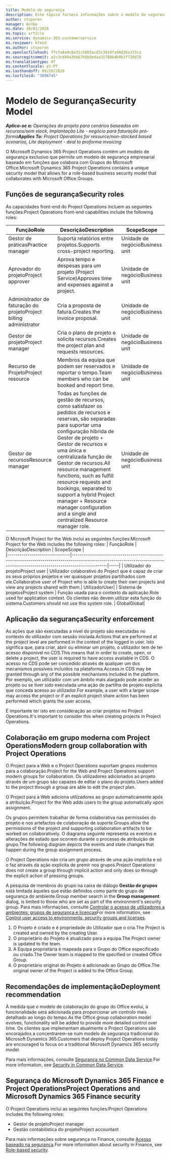 ```yaml
---
title: Modelo de segurança
description: Este tópico fornece informações sobre o modelo de segurança no Dynamics 365 Project Operations.
author: stsporen
manager: Annbe
ms.date: 10/01/2020
ms.topic: article
ms.service: dynamics-365-customerservice
ms.reviewer: kfend
ms.author: stsporen
ms.openlocfilehash: ffcfa8a9c8e31c5665acd3c3919fa90d36a3f3ca
ms.sourcegitcommit: a2c3cd49a3b667b8b5edaa31788b4b9b1f728d78
ms.translationtype: HT
ms.contentlocale: pt-PT
ms.lasthandoff: 09/28/2020
ms.locfileid: "3896745"
---
```

# <a name="security-model"></a><span data-ttu-id="2bf98-103">Modelo de Segurança</span><span class="sxs-lookup"><span data-stu-id="2bf98-103">Security Model</span></span>

<span data-ttu-id="2bf98-104">_**Aplica-se a:** Operações do projeto para cenários baseados em recursos/sem stock, implantação Lite - negócio para faturação pró-forma_</span><span class="sxs-lookup"><span data-stu-id="2bf98-104">_**Applies To:** Project Operations for resource/non-stocked based scenarios, Lite deployment - deal to proforma invoicing_</span></span>

<span data-ttu-id="2bf98-105">O Microsoft Dynamics 365 Project Operations contém um modelo de segurança exclusivo que permite um modelo de segurança empresarial baseado em funções que colabora com Grupos do Microsoft Office.</span><span class="sxs-lookup"><span data-stu-id="2bf98-105">Microsoft Dynamics 365 Project Operations contains a unique security model that allows for a role-based business security model that collaborates with Microsoft Office Groups.</span></span> 


## <a name="security-roles"></a><span data-ttu-id="2bf98-106">Funções de segurança</span><span class="sxs-lookup"><span data-stu-id="2bf98-106">Security roles</span></span>
<span data-ttu-id="2bf98-107">As capacidades front-end do Project Operations incluem as seguintes funções:</span><span class="sxs-lookup"><span data-stu-id="2bf98-107">Project Operations front-end capabilities include the following roles:</span></span>

| <span data-ttu-id="2bf98-108">Função</span><span class="sxs-lookup"><span data-stu-id="2bf98-108">Role</span></span>                          | <span data-ttu-id="2bf98-109">Descrição</span><span class="sxs-lookup"><span data-stu-id="2bf98-109">Description</span></span>                                                                                                                                                                 | <span data-ttu-id="2bf98-110">Scope</span><span class="sxs-lookup"><span data-stu-id="2bf98-110">Scope</span></span> |
|-------------------------------|-----------------------------------------------------------------------------------------------------------------------------------------------------------------------------|------|
| <span data-ttu-id="2bf98-111">Gestor de práticas</span><span class="sxs-lookup"><span data-stu-id="2bf98-111">Practice manager</span></span>              | <span data-ttu-id="2bf98-112">Suporta relatórios entre projetos.</span><span class="sxs-lookup"><span data-stu-id="2bf98-112">Supports cross-project reporting.</span></span>                                                                                                            | <span data-ttu-id="2bf98-113">Unidade de negócio</span><span class="sxs-lookup"><span data-stu-id="2bf98-113">Business unit</span></span>              |
| <span data-ttu-id="2bf98-114">Aprovador do projeto</span><span class="sxs-lookup"><span data-stu-id="2bf98-114">Project approver</span></span>              | <span data-ttu-id="2bf98-115">Aprova tempo e despesas para um projeto (Project Service)</span><span class="sxs-lookup"><span data-stu-id="2bf98-115">Approves time and expenses against a project.</span></span>                                                                                                                              | <span data-ttu-id="2bf98-116">Unidade de negócio</span><span class="sxs-lookup"><span data-stu-id="2bf98-116">Business unit</span></span> |
| <span data-ttu-id="2bf98-117">Administrador de faturação do projeto</span><span class="sxs-lookup"><span data-stu-id="2bf98-117">Project billing administrator</span></span> | <span data-ttu-id="2bf98-118">Cria a proposta de fatura.</span><span class="sxs-lookup"><span data-stu-id="2bf98-118">Creates the invoice proposal.</span></span>                                                                                                                                                 | <span data-ttu-id="2bf98-119">Unidade de negócio</span><span class="sxs-lookup"><span data-stu-id="2bf98-119">Business unit</span></span> |
| <span data-ttu-id="2bf98-120">Gestor de projeto</span><span class="sxs-lookup"><span data-stu-id="2bf98-120">Project manager</span></span>               | <span data-ttu-id="2bf98-121">Cria o plano de projeto e solicita recursos.</span><span class="sxs-lookup"><span data-stu-id="2bf98-121">Creates the project plan and requests resources.</span></span>                                                                                                                              | <span data-ttu-id="2bf98-122">Unidade de negócio</span><span class="sxs-lookup"><span data-stu-id="2bf98-122">Business unit</span></span> |
| <span data-ttu-id="2bf98-123">Recurso de Projeto</span><span class="sxs-lookup"><span data-stu-id="2bf98-123">Project resource</span></span>              | <span data-ttu-id="2bf98-124">Membros da equipa que podem ser reservados e reportar o tempo.</span><span class="sxs-lookup"><span data-stu-id="2bf98-124">Team members who can be booked and report time.</span></span>                                                                                                          | <span data-ttu-id="2bf98-125">Unidade de negócio</span><span class="sxs-lookup"><span data-stu-id="2bf98-125">Business unit</span></span>|
| <span data-ttu-id="2bf98-126">Gestor de recursos</span><span class="sxs-lookup"><span data-stu-id="2bf98-126">Resource manager</span></span>              | <span data-ttu-id="2bf98-127">Todas as funções de gestão de recursos, como satisfazer os pedidos de recursos e reservas, são separadas para suportar uma configuração híbrida de Gestor de projeto + Gestor de recursos e uma única e centralizada função de Gestor de recursos.</span><span class="sxs-lookup"><span data-stu-id="2bf98-127">All resource management functions, such as fulfill resource requests and bookings, separated to support a hybrid Project manager + Resource manager configuration and a single and centralized Resource manager role.</span></span> | <span data-ttu-id="2bf98-128">Unidade de negócio</span><span class="sxs-lookup"><span data-stu-id="2bf98-128">Business unit</span></span> |


<span data-ttu-id="2bf98-129">O Microsoft Project for the Web inclui as seguintes funções:</span><span class="sxs-lookup"><span data-stu-id="2bf98-129">Microsoft Project for the Web includes the following roles:</span></span>
| <span data-ttu-id="2bf98-130">Função</span><span class="sxs-lookup"><span data-stu-id="2bf98-130">Role</span></span>                          | <span data-ttu-id="2bf98-131">Descrição</span><span class="sxs-lookup"><span data-stu-id="2bf98-131">Description</span></span>                                                                                                          | <span data-ttu-id="2bf98-132">Scope</span><span class="sxs-lookup"><span data-stu-id="2bf98-132">Scope</span></span> |                                                       
|-------------------------------|-----------------------------------------------------------------------------------------------------------------------------------------------------------------------------|-----|
| <span data-ttu-id="2bf98-133">Utilizador do projeto</span><span class="sxs-lookup"><span data-stu-id="2bf98-133">Project user</span></span> | <span data-ttu-id="2bf98-134">Utilizador colaborativo do Project que é capaz de criar os seus próprios projetos e ver quaisquer projetos partilhados com ele.</span><span class="sxs-lookup"><span data-stu-id="2bf98-134">Collaborative user of Project who is able to create their own projects and view any projects shared with them.</span></span>| <span data-ttu-id="2bf98-135">Utilizador</span><span class="sxs-lookup"><span data-stu-id="2bf98-135">User</span></span>|
| <span data-ttu-id="2bf98-136">Sistema de projetos</span><span class="sxs-lookup"><span data-stu-id="2bf98-136">Project system</span></span> | <span data-ttu-id="2bf98-137">Função usada para o contexto da aplicação.</span><span class="sxs-lookup"><span data-stu-id="2bf98-137">Role used for application context.</span></span> <span data-ttu-id="2bf98-138">Os clientes não devem utilizar esta função do sistema.</span><span class="sxs-lookup"><span data-stu-id="2bf98-138">Customers should not use this system role.</span></span> | <span data-ttu-id="2bf98-139">Global</span><span class="sxs-lookup"><span data-stu-id="2bf98-139">Global</span></span>|

## <a name="security-enforcement"></a><span data-ttu-id="2bf98-140">Aplicação da segurança</span><span class="sxs-lookup"><span data-stu-id="2bf98-140">Security enforcement</span></span>
<span data-ttu-id="2bf98-141">As ações que são executadas a nível do projeto são executadas no contexto do utilizador com sessão iniciada.</span><span class="sxs-lookup"><span data-stu-id="2bf98-141">Actions that are performed at the project level are performed in the context of the logged in user.</span></span> <span data-ttu-id="2bf98-142">Isto significa que, para criar, abrir ou eliminar um projeto, o utilizador tem de ter acesso disponível no CDS.</span><span class="sxs-lookup"><span data-stu-id="2bf98-142">This means that in order to create, open, or delete a project, the user is required to have access available in CDS.</span></span> <span data-ttu-id="2bf98-143">O acesso no CDS pode ser concedido através de qualquer um dos mecanismos possíveis incluídos na plataforma.</span><span class="sxs-lookup"><span data-stu-id="2bf98-143">Access in CDS may be granted through any of the possible mechanisms included in the platform.</span></span> <span data-ttu-id="2bf98-144">Por exemplo, um utilizador com um âmbito mais alargado pode aceder ao projeto ou se tiver sido executada uma ação de partilha de projeto explícita que conceda acesso ao utilizador.</span><span class="sxs-lookup"><span data-stu-id="2bf98-144">For example, a user with a larger scope may access the project or if an explicit project share action has been performed which grants the user access.</span></span>

<span data-ttu-id="2bf98-145">É importante ter isto em consideração ao criar projetos no Project Operations.</span><span class="sxs-lookup"><span data-stu-id="2bf98-145">It's important to consider this when creating projects in Project Operations.</span></span>

## <a name="modern-group-collaboration-with-project-operations"></a><span data-ttu-id="2bf98-146">Colaboração em grupo moderna com Project Operations</span><span class="sxs-lookup"><span data-stu-id="2bf98-146">Modern group collaboration with Project Operations</span></span>
<span data-ttu-id="2bf98-147">O Project para a Web e o Project Operations suportam grupos modernos para a colaboração.</span><span class="sxs-lookup"><span data-stu-id="2bf98-147">Project for the Web and Project Operations support modern groups for collaboration.</span></span> <span data-ttu-id="2bf98-148">Os utilizadores adicionados ao projeto através de um grupo são capazes de editar o plano do projeto.</span><span class="sxs-lookup"><span data-stu-id="2bf98-148">Users added to the project through a group are able to edit the project plan.</span></span>

<span data-ttu-id="2bf98-149">O Project para a Web adiciona utilizadores ao grupo automaticamente após a atribuição.</span><span class="sxs-lookup"><span data-stu-id="2bf98-149">Project for the Web adds users to the group automatically upon assignment.</span></span>

<span data-ttu-id="2bf98-150">Os grupos permitem trabalhar de forma colaborativa nas permissões do projeto e nos artefactos de colaboração de suporte.</span><span class="sxs-lookup"><span data-stu-id="2bf98-150">Groups allow the permissions of the project and supporting collaboration artifacts to be worked on collaboratively.</span></span> <span data-ttu-id="2bf98-151">O diagrama seguinte representa os eventos e alterações de estado que ocorrem durante o processo de atribuição de grupo.</span><span class="sxs-lookup"><span data-stu-id="2bf98-151">The following diagram depicts the events and state changes that happen during the group assignment process.</span></span>

<span data-ttu-id="2bf98-152">O Project Operations não cria um grupo através de uma ação implícita e só o faz através da ação explícita de premir nos grupos.</span><span class="sxs-lookup"><span data-stu-id="2bf98-152">Project Operations does not create a group through implicit action and only does so through the explicit action of pressing groups.</span></span>

<span data-ttu-id="2bf98-153">A pesquisa de membros do grupo na caixa de diálogo **Gestão de grupos** está limitada àqueles que estão definidos como parte do grupo de segurança do ambiente.</span><span class="sxs-lookup"><span data-stu-id="2bf98-153">Group member search in the **Group management** dialog, is limited to those who are set as part of the environment's security group.</span></span> <span data-ttu-id="2bf98-154">Para mais informações, consulte [Controlar o acesso de utilizadores a ambientes: grupos de segurança e licenças](https://docs.microsoft.com/power-platform/admin/control-user-access)</span><span class="sxs-lookup"><span data-stu-id="2bf98-154">For more information, see [Control user access to environments: security groups and licenses](https://docs.microsoft.com/power-platform/admin/control-user-access).</span></span>

1. <span data-ttu-id="2bf98-155">O Projeto é criado e é propriedade do Utilizador que o cria.</span><span class="sxs-lookup"><span data-stu-id="2bf98-155">The Project is created and owned by the creating User.</span></span>
2. <span data-ttu-id="2bf98-156">O proprietário do Projeto é atualizado para a equipa.</span><span class="sxs-lookup"><span data-stu-id="2bf98-156">The Project owner is updated to the team.</span></span>
3. <span data-ttu-id="2bf98-157">A Equipa proprietária é mapeada para o Grupo do Office especificado ou criado.</span><span class="sxs-lookup"><span data-stu-id="2bf98-157">The Owner team is mapped to the specified or created Office Group.</span></span>
4. <span data-ttu-id="2bf98-158">O proprietário original do Projeto é adicionado ao Grupo do Office.</span><span class="sxs-lookup"><span data-stu-id="2bf98-158">The original owner of the Project is added to the Office Group.</span></span>

## <a name="deployment-recommendation"></a><span data-ttu-id="2bf98-159">Recomendações de implementação</span><span class="sxs-lookup"><span data-stu-id="2bf98-159">Deployment recommendation</span></span>
<span data-ttu-id="2bf98-160">À medida que o modelo de colaboração do grupo do Office evolui, a funcionalidade será adicionada para proporcionar um controlo mais detalhado ao longo do tempo.</span><span class="sxs-lookup"><span data-stu-id="2bf98-160">As the Office group collaboration model evolves, functionality will be added to provide more detailed control over time.</span></span> <span data-ttu-id="2bf98-161">Os clientes que implementam atualmente o Project Operations são encorajados a concentrarem-se num modelo de segurança tradicional do Microsoft Dynamics 365.</span><span class="sxs-lookup"><span data-stu-id="2bf98-161">Customers that deploy Project Operations today are encouraged to focus on a traditional Microsoft Dynamics 365 security model.</span></span>

<span data-ttu-id="2bf98-162">Para mais informações, consulte [Segurança no Common Data Service](https://docs.microsoft.com/power-platform/admin/wp-security).</span><span class="sxs-lookup"><span data-stu-id="2bf98-162">For more information, see [Security in Common Data Service](https://docs.microsoft.com/power-platform/admin/wp-security).</span></span>

## <a name="project-operations-and-microsoft-dynamics-365-finance-security"></a><span data-ttu-id="2bf98-163">Segurança do Microsoft Dynamics 365 Finance e Project Operations</span><span class="sxs-lookup"><span data-stu-id="2bf98-163">Project Operations and Microsoft Dynamics 365 Finance security</span></span>
<span data-ttu-id="2bf98-164">O Project Operations inclui as seguintes funções:</span><span class="sxs-lookup"><span data-stu-id="2bf98-164">Project Operations includes the following roles:</span></span>

- <span data-ttu-id="2bf98-165">Gestor de projeto</span><span class="sxs-lookup"><span data-stu-id="2bf98-165">Project manager</span></span>
- <span data-ttu-id="2bf98-166">Gestão contabilística do projeto</span><span class="sxs-lookup"><span data-stu-id="2bf98-166">Project accountant</span></span>

<span data-ttu-id="2bf98-167">Para mais informações sobre segurança no Finance, consulte [Acesso baseado na segurança](https://docs.microsoft.com/dynamics365/fin-ops-core/dev-itpro/sysadmin/role-based-security).</span><span class="sxs-lookup"><span data-stu-id="2bf98-167">For more information about security in Finance, see [Role-based security](https://docs.microsoft.com/dynamics365/fin-ops-core/dev-itpro/sysadmin/role-based-security).</span></span>


